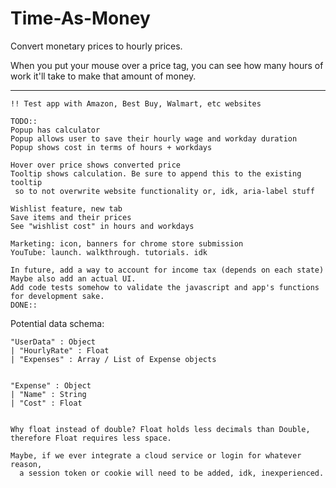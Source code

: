 # Time-As-Money
Convert monetary prices to hourly prices.


When you put your mouse over a price tag, you can see how many hours of work it'll take to make that amount of money.

---

```
!! Test app with Amazon, Best Buy, Walmart, etc websites

TODO::
Popup has calculator
Popup allows user to save their hourly wage and workday duration
Popup shows cost in terms of hours + workdays

Hover over price shows converted price
Tooltip shows calculation. Be sure to append this to the existing tooltip
 so to not overwrite website functionality or, idk, aria-label stuff

Wishlist feature, new tab
Save items and their prices
See "wishlist cost" in hours and workdays

Marketing: icon, banners for chrome store submission
YouTube: launch. walkthrough. tutorials. idk

In future, add a way to account for income tax (depends on each state)
Maybe also add an actual UI.
Add code tests somehow to validate the javascript and app's functions for development sake.
DONE::

```

Potential data schema:

```
"UserData" : Object
| "HourlyRate" : Float
| "Expenses" : Array / List of Expense objects


"Expense" : Object
| "Name" : String
| "Cost" : Float


Why float instead of double? Float holds less decimals than Double, therefore Float requires less space.

Maybe, if we ever integrate a cloud service or login for whatever reason,
  a session token or cookie will need to be added, idk, inexperienced.
```
